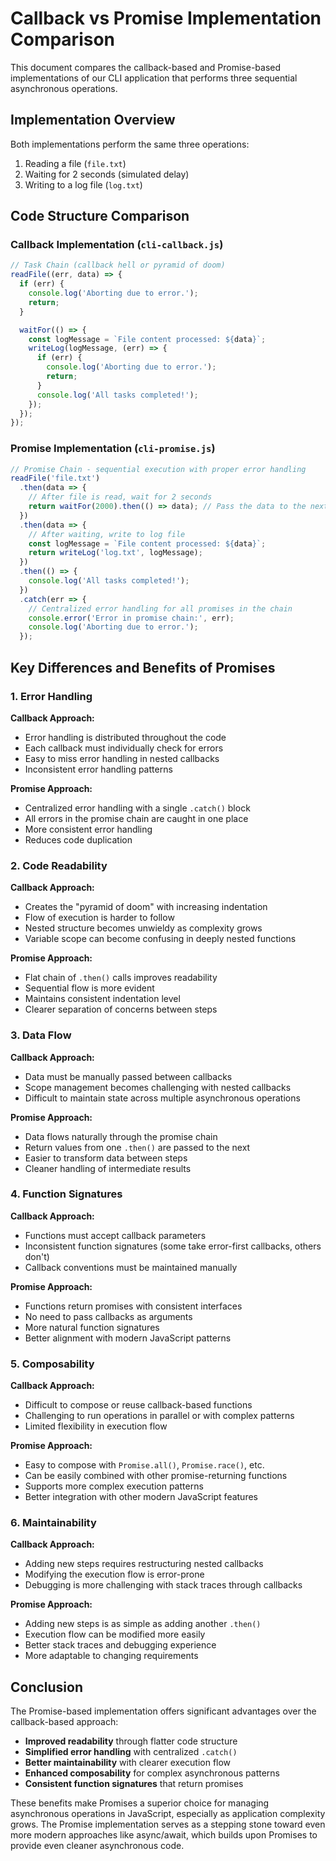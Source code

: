 # Callback vs Promise Implementation Comparison

This document compares the callback-based and Promise-based implementations of our CLI application that performs three sequential asynchronous operations.

## Implementation Overview

Both implementations perform the same three operations:
1. Reading a file (`file.txt`)
2. Waiting for 2 seconds (simulated delay)
3. Writing to a log file (`log.txt`)

## Code Structure Comparison

### Callback Implementation (`cli-callback.js`)

```javascript
// Task Chain (callback hell or pyramid of doom)
readFile((err, data) => {
  if (err) {
    console.log('Aborting due to error.');
    return;
  }

  waitFor(() => {
    const logMessage = `File content processed: ${data}`;
    writeLog(logMessage, (err) => {
      if (err) {
        console.log('Aborting due to error.');
        return;
      }
      console.log('All tasks completed!');
    });
  });
});
```

### Promise Implementation (`cli-promise.js`)

```javascript
// Promise Chain - sequential execution with proper error handling
readFile('file.txt')
  .then(data => {
    // After file is read, wait for 2 seconds
    return waitFor(2000).then(() => data); // Pass the data to the next then
  })
  .then(data => {
    // After waiting, write to log file
    const logMessage = `File content processed: ${data}`;
    return writeLog('log.txt', logMessage);
  })
  .then(() => {
    console.log('All tasks completed!');
  })
  .catch(err => {
    // Centralized error handling for all promises in the chain
    console.error('Error in promise chain:', err);
    console.log('Aborting due to error.');
  });
```

## Key Differences and Benefits of Promises

### 1. Error Handling

**Callback Approach:**
- Error handling is distributed throughout the code
- Each callback must individually check for errors
- Easy to miss error handling in nested callbacks
- Inconsistent error handling patterns

**Promise Approach:**
- Centralized error handling with a single `.catch()` block
- All errors in the promise chain are caught in one place
- More consistent error handling
- Reduces code duplication

### 2. Code Readability

**Callback Approach:**
- Creates the "pyramid of doom" with increasing indentation
- Flow of execution is harder to follow
- Nested structure becomes unwieldy as complexity grows
- Variable scope can become confusing in deeply nested functions

**Promise Approach:**
- Flat chain of `.then()` calls improves readability
- Sequential flow is more evident
- Maintains consistent indentation level
- Clearer separation of concerns between steps

### 3. Data Flow

**Callback Approach:**
- Data must be manually passed between callbacks
- Scope management becomes challenging with nested callbacks
- Difficult to maintain state across multiple asynchronous operations

**Promise Approach:**
- Data flows naturally through the promise chain
- Return values from one `.then()` are passed to the next
- Easier to transform data between steps
- Cleaner handling of intermediate results

### 4. Function Signatures

**Callback Approach:**
- Functions must accept callback parameters
- Inconsistent function signatures (some take error-first callbacks, others don't)
- Callback conventions must be maintained manually

**Promise Approach:**
- Functions return promises with consistent interfaces
- No need to pass callbacks as arguments
- More natural function signatures
- Better alignment with modern JavaScript patterns

### 5. Composability

**Callback Approach:**
- Difficult to compose or reuse callback-based functions
- Challenging to run operations in parallel or with complex patterns
- Limited flexibility in execution flow

**Promise Approach:**
- Easy to compose with `Promise.all()`, `Promise.race()`, etc.
- Can be easily combined with other promise-returning functions
- Supports more complex execution patterns
- Better integration with other modern JavaScript features

### 6. Maintainability

**Callback Approach:**
- Adding new steps requires restructuring nested callbacks
- Modifying the execution flow is error-prone
- Debugging is more challenging with stack traces through callbacks

**Promise Approach:**
- Adding new steps is as simple as adding another `.then()`
- Execution flow can be modified more easily
- Better stack traces and debugging experience
- More adaptable to changing requirements

## Conclusion

The Promise-based implementation offers significant advantages over the callback-based approach:

- **Improved readability** through flatter code structure
- **Simplified error handling** with centralized `.catch()`
- **Better maintainability** with clearer execution flow
- **Enhanced composability** for complex asynchronous patterns
- **Consistent function signatures** that return promises

These benefits make Promises a superior choice for managing asynchronous operations in JavaScript, especially as application complexity grows. The Promise implementation serves as a stepping stone toward even more modern approaches like async/await, which builds upon Promises to provide even cleaner asynchronous code. 